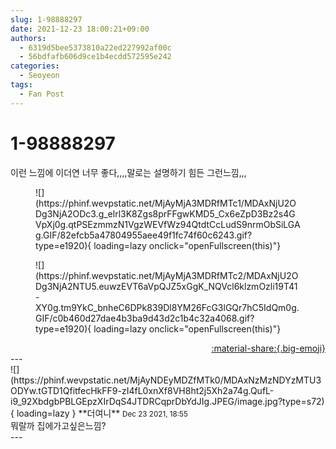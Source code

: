```yaml
---
slug: 1-98888297
date: 2021-12-23 18:00:21+09:00
authors:
  - 6319d5bee5373810a22ed227992af00c
  - 56bdfafb606d9ce1b4ecdd572595e242
categories:
  - Seoyeon
tags:
  - Fan Post
---
```


# 1-98888297

<div class="post-container" markdown="1">
<div class="content-container md-sidebar__scrollwrap" markdown="1">

이런 느낌에 이더연 너무 좋다,,,,말로는 설명하기 힘든 그런느낌,,,
<figure markdown="1">
![](https://phinf.wevpstatic.net/MjAyMjA3MDRfMTc1/MDAxNjU2ODg3NjA2ODc3.g_elrl3K8Zgs8prFFgwKMD5_Cx6eZpD3Bz2s4GVpXj0g.qtPSEzmmzN1VgzWEVfWz94QtdtCcLudS9nrmObSiLGAg.GIF/82efcb5a47804955aee49f1fc74f60c6243.gif?type=e1920){ loading=lazy onclick="openFullscreen(this)"}
</figure>

<figure markdown="1">
![](https://phinf.wevpstatic.net/MjAyMjA3MDRfMTc2/MDAxNjU2ODg3NjA2NTU5.euwzEVT6aVpQJZ5xGgK_NQVcl6klzmOzli19T41-XY0g.tm9YkC_bnheC6DPk839Dl8YM26FcG3lGQr7hC5IdQm0g.GIF/c0b460d27dae4b3ba9d43d2c1b4c32a4068.gif?type=e1920){ loading=lazy onclick="openFullscreen(this)"}
</figure>


</div>
</div>

<div style="text-align: right;" markdown="1">
<a href="https://weverse.io/fromis9/fanpost/1-98888297" style="text-align: right;">:material-share:{.big-emoji}</a>
</div>
---

<div class="comments-container md-sidebar__scrollwrap" markdown="1">
<div class="comment" markdown="1">
<div class='id-container' markdown="1">
![](https://phinf.wevpstatic.net/MjAyNDEyMDZfMTk0/MDAxNzMzNDYzMTU3ODYw.tGTD1QfitfecHkFF9-zI4fL0xnXf8VH8ht2j5Xh2a74g.QufL-i9_92XbdgbPBLGEpzXIrDqS4JTDRCqprDbYdJIg.JPEG/image.jpg?type=s72){ loading=lazy }
**<span class="artist">더여니</span>** <small>Dec 23 2021, 18:55</small><br>
</div>
<div class='comment-body' markdown="1">
뭐랄까 집에가고싶은느낌?
</div>
</div>
</div>
---
